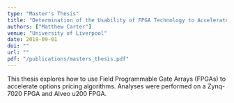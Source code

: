 ```yaml
---
type: "Master's Thesis"
title: "Determination of the Usability of FPGA Technology to Accelerate Option Pricing Algorithms"
authors: ["Matthew Carter"]
venue: "University of Liverpool"
date: 2019-09-01
doi: ""
url: ""
pdf: "/publications/masters_thesis.pdf"
---
```


This thesis explores how to use Field Programmable Gate Arrays (FPGAs) to accelerate options pricing algorithms. Analyses were performed on a Zynq-7020 FPGA and Alveo u200 FPGA.

